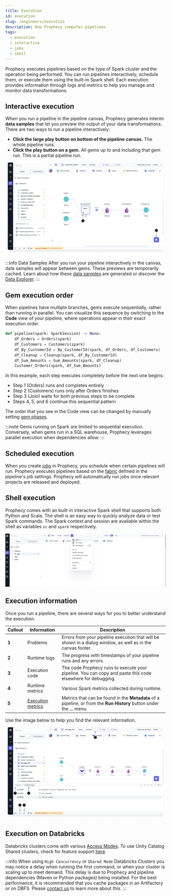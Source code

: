```yaml
---
title: Execution
id: execution
slug: /engineers/execution
description: How Prophecy computes pipelines
tags:
  - execution
  - interactive
  - jobs
  - shell
---
```


Prophecy executes pipelines based on the type of Spark cluster and the operation being performed. You can run pipelines interactively, schedule them, or execute them using the built-in Spark shell. Each execution provides information through logs and metrics to help you manage and monitor data transformations.

## Interactive execution

When you run a pipeline in the pipeline canvas, Prophecy generates interim **data samples** that let you preview the output of your data transformations. There are two ways to run a pipeline interactively:

- **Click the large play button on bottom of the pipeline canvas.** The whole pipeline runs.
- **Click the play button on a gem.** All gems up to and including that gem run. This is a partial pipeline run.

![Interactive run options](img/interactive-execution-play-options.png)

:::info Data Samples
After you run your pipeline interactively in the canvas, data samples will appear between gems. These previews are temporarily cached. Learn about how these [data samples](docs/Spark/execution/data-sampling.md) are generated or discover the [Data Explorer](/engineers/data-explorer).
:::

## Gem execution order

When pipelines have multiple branches, gems execute sequentially, rather than running in parallel. You can visualize this sequence by switching to the **Code** view of your pipeline, where operations appear in their exact execution order.

```python
def pipeline(spark: SparkSession) -> None:
    df_Orders = Orders(spark)
    df_Customers = Customers(spark)
    df_By_CustomerId = By_CustomerId(spark, df_Orders, df_Customers)
    df_Cleanup = Cleanup(spark, df_By_CustomerId)
    df_Sum_Amounts = Sum_Amounts(spark, df_Cleanup)
    Customer_Orders(spark, df_Sum_Amounts)
```

In this example, each step executes completely before the next one begins:

- Step 1 (Orders) runs and completes entirely
- Step 2 (Customers) runs only after Orders finishes
- Step 3 (Join) waits for both previous steps to be complete
- Steps 4, 5, and 6 continue this sequential pattern

The order that you see in the Code view can be changed by manually setting [gem phases](/engineers/gems#gem-phase).

:::note
Gems running on Spark are limited to sequential execution. Conversely, when gems run in a SQL warehouse, Prophecy leverages parallel execution when dependencies allow.
:::

## Scheduled execution

When you create [jobs](docs/Orchestration/Orchestration.md) in Prophecy, you schedule when certain pipelines will run. Prophecy executes pipelines based on the [fabric](docs/getting-started/concepts/fabrics.md) defined in the pipeline's job settings. Prophecy will automatically run jobs once relevant projects are released and deployed.

## Shell execution

Prophecy comes with an built-in interactive Spark shell that supports both Python and Scala. The shell is an easy way to quickly analyze data or test Spark commands. The Spark context and session are available within the shell as variables `sc` and `spark` respectively.

![Interactive execution](./img/int_exc_1.png)

## Execution information

Once you run a pipeline, there are several ways for you to better understand the execution.

| Callout | Information                                                    | Description                                                                                                             |
| ------- | -------------------------------------------------------------- | ----------------------------------------------------------------------------------------------------------------------- |
| **1**   | Problems                                                       | Errors from your pipeline execution that will be shown in a dialog window, as well as in the canvas footer.             |
| **2**   | Runtime logs                                                   | The progress with timestamps of your pipeline runs and any errors.                                                      |
| **3**   | Execution code                                                 | The code Prophecy runs to execute your pipeline. You can copy and paste this code elsewhere for debugging.              |
| **4**   | Runtime metrics                                                | Various Spark metrics collected during runtime.                                                                         |
| **5**   | [Execution metrics](docs/Spark/execution/execution-metrics.md) | Metrics that can be found in the **Metadata** of a pipeline, or from the **Run History** button under the **...** menu. |

Use the image below to help you find the relevant information.

![Execution information](./img/run-info.png)

## Execution on Databricks

Databricks clusters come with various [Access Modes](https://docs.databricks.com/clusters/create-cluster.html#what-is-cluster-access-mode). To use Unity Catalog Shared clusters, check for feature support [here](docs/administration/fabrics/Spark-fabrics/databricks/UCShared.md).

:::info
When using `High Concurrency` or `Shared Mode` Databricks Clusters you may notice a delay when running the first command, or when your cluster is scaling up to meet demand. This delay is due to Prophecy and pipeline dependencies (Maven or Python packages) being installed. For the best performance, it is recommended that you cache packages in an Artifactory or on DBFS. Please [contact us](https://help.prophecy.io/support/tickets/new) to learn more about this.
:::
